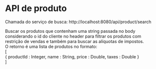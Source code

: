 # API de produto

Chamada do serviço de busca: http://localhost:8080/api/product/search

Buscar os produtos que contenham uma string passada no body considerando o id do cliente no header para filtrar os produtos com restrição de vendas e também para buscar as alíquotas de impostos. <br />
O retorno é uma lista de produtos no formato: <br />
[ <br />
{ productId : Integer, name : String, price : Double, taxes : Double }
<br />]

